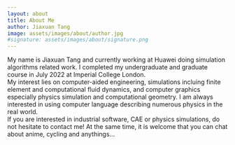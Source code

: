 ```yaml
---
layout: about
title: About Me
author: Jiaxuan Tang
image: assets/images/about/author.jpg
#signature: assets/images/about/signature.png
---
```


My name is Jiaxuan Tang and currently working at Huawei doing simulation algorithms related work. I completed my undergraduate and graduate course in July 2022 at Imperial College London. <br> My interest lies on computer-aided engineering, simulations incluing finite element and computational fluid dynamics, and computer graphics especially physics simulation and computational geometry. I am always interested in using computer language describing numerous physics in the real world. <br> If you are interested in industrial software, CAE or physics simulations, do not hesitate to contact me! At the same time, it is welcome that you can chat about anime, cycling and anythings...